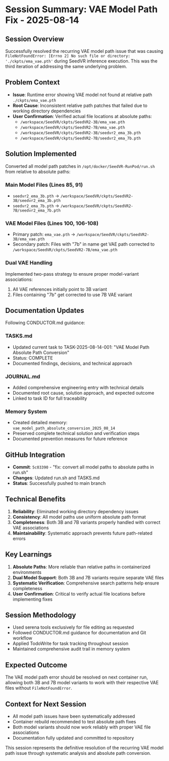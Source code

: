 # Session Summary: VAE Model Path Fix - 2025-08-14

## Session Overview
Successfully resolved the recurring VAE model path issue that was causing `FileNotFoundError: [Errno 2] No such file or directory: './ckpts/ema_vae.pth'` during SeedVR inference execution. This was the third iteration of addressing the same underlying problem.

## Problem Context
- **Issue**: Runtime error showing VAE model not found at relative path `./ckpts/ema_vae.pth`
- **Root Cause**: Inconsistent relative path patches that failed due to working directory dependencies
- **User Confirmation**: Verified actual file locations at absolute paths:
  - `/workspace/SeedVR/ckpts/SeedVR2-3B/ema_vae.pth`
  - `/workspace/SeedVR/ckpts/SeedVR2-7B/ema_vae.pth`
  - `/workspace/SeedVR/ckpts/SeedVR2-3B/seedvr2_ema_3b.pth`
  - `/workspace/SeedVR/ckpts/SeedVR2-7B/seedvr2_ema_7b.pth`

## Solution Implemented
Converted all model path patches in `/opt/docker/SeedVR-RunPod/run.sh` from relative to absolute paths:

### Main Model Files (Lines 85, 91)
- `seedvr2_ema_3b.pth` → `/workspace/SeedVR/ckpts/SeedVR2-3B/seedvr2_ema_3b.pth`
- `seedvr2_ema_7b.pth` → `/workspace/SeedVR/ckpts/SeedVR2-7B/seedvr2_ema_7b.pth`

### VAE Model Files (Lines 100, 106-108)
- Primary patch: `ema_vae.pth` → `/workspace/SeedVR/ckpts/SeedVR2-3B/ema_vae.pth`
- Secondary patch: Files with "7b" in name get VAE path corrected to `/workspace/SeedVR/ckpts/SeedVR2-7B/ema_vae.pth`

### Dual VAE Handling
Implemented two-pass strategy to ensure proper model-variant associations:
1. All VAE references initially point to 3B variant
2. Files containing "7b" get corrected to use 7B VAE variant

## Documentation Updates
Following CONDUCTOR.md guidance:

### TASKS.md
- Updated current task to TASK-2025-08-14-001: "VAE Model Path Absolute Path Conversion"
- Status: COMPLETE
- Documented findings, decisions, and technical approach

### JOURNAL.md  
- Added comprehensive engineering entry with technical details
- Documented root cause, solution approach, and expected outcome
- Linked to task ID for full traceability

### Memory System
- Created detailed memory: `vae_model_path_absolute_conversion_2025_08_14`
- Preserved complete technical solution and verification steps
- Documented prevention measures for future reference

## GitHub Integration
- **Commit**: `5c03390` - "fix: convert all model paths to absolute paths in run.sh"
- **Changes**: Updated run.sh and TASKS.md
- **Status**: Successfully pushed to main branch

## Technical Benefits
1. **Reliability**: Eliminated working directory dependency issues
2. **Consistency**: All model paths use uniform absolute path format
3. **Completeness**: Both 3B and 7B variants properly handled with correct VAE associations
4. **Maintainability**: Systematic approach prevents future path-related errors

## Key Learnings
1. **Absolute Paths**: More reliable than relative paths in containerized environments
2. **Dual Model Support**: Both 3B and 7B variants require separate VAE files
3. **Systematic Verification**: Comprehensive search patterns help ensure completeness
4. **User Confirmation**: Critical to verify actual file locations before implementing fixes

## Session Methodology
- Used serena tools exclusively for file editing as requested
- Followed CONDUCTOR.md guidance for documentation and Git workflow
- Applied TodoWrite for task tracking throughout session
- Maintained comprehensive audit trail in memory system

## Expected Outcome
The VAE model path error should be resolved on next container run, allowing both 3B and 7B model variants to work with their respective VAE files without `FileNotFoundError`.

## Context for Next Session
- All model path issues have been systematically addressed
- Container rebuild recommended to test absolute path fixes
- Both model variants should now work reliably with proper VAE file associations
- Documentation fully updated and committed to repository

This session represents the definitive resolution of the recurring VAE model path issue through systematic analysis and absolute path conversion.